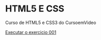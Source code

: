 # HTML5 E CSS
Curso de HTML5 e CSS3 do CursoemVideo

<a href="https://nicolaslimap.github.io/HTML5-E-CSS/Exercicios/Ex002/index"> Executar o exercicio 001 </a>